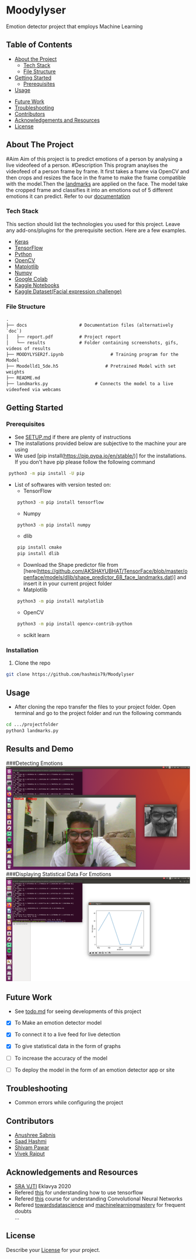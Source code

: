 # Moodylyser
 Emotion detector project that employs Machine Learning


<!-- TABLE OF CONTENTS -->
## Table of Contents

* [About the Project](#about-the-project)
  * [Tech Stack](#tech-stack)
  * [File Structure](#file-structure)
* [Getting Started](#getting-started)
  * [Prerequisites](#prerequisites)
* [Usage](#usage)
<!-- * [Results and Demo](#results-and-demo) -->
* [Future Work](#future-work)
* [Troubleshooting](#troubleshooting)
* [Contributors](#contributors)
* [Acknowledgements and Resources](#acknowledgements-and-resources)
* [License](#license)


<!-- ABOUT THE PROJECT -->
## About The Project
<!-- [![Product Name Screen Shot][product-screenshot]](https://example.com)   -->
#Aim
Aim of this project is to predict emotions of a person by analysing a live videofeed of a person.
#Description
This program anaylses the videofeed of a person frame by frame. It first takes a frame via OpenCV and then crops and resizes the face in the frame to make the frame compatible with the model.Then the [landmarks](https://www.pyimagesearch.com/2017/04/03/facial-landmarks-dlib-opencv-python/) are applied on the face. The model take the cropped frame and classifies it into an emotions out of 5 different emotions it can predict. Refer to our [documentation](https://github.com/hashmis79/Moodylyser/blob/master/docs/_Eklavya%20Report-Moodylyser.pdf)
<!-- Refer this [documentation](https://link/to/report/) -->

### Tech Stack
This section should list the technologies you used for this project. Leave any add-ons/plugins for the prerequisite section. Here are a few examples.
* [Keras](https://keras.io/)
* [TensorFlow](https://www.tensorflow.org/)
* [Python](https://www.python.org/)
* [OpenCV](https://opencv.org/)
* [Matplotlib](https://matplotlib.org/)
* [Numpy](https://numpy.org/doc/#)  
* [Google Colab](https://colab.research.google.com/)
* [Kaggle Notebooks](https://www.kaggle.com/notebooks)
* [Kaggle Dataset(Facial expression challenge)](https://www.kaggle.com/c/challenges-in-representation-learning-facial-expression-recognition-challenge/data)


### File Structure
    .
    ├── docs                    # Documentation files (alternatively `doc`)
    │   ├── report.pdf          # Project report
    │   └── results             # Folder containing screenshots, gifs, videos of results
    ├── MOODYLYSER2f.ipynb                  # Training program for the Model
    ├── Moodelld1_5de.h5                  # Pretrained Model with set weights
    ├── README.md
    ├── landmarks.py                  # Connects the model to a live videofeed via webcams


<!-- GETTING STARTED -->
## Getting Started

### Prerequisites

* See [SETUP.md](https://link/to/setup.md) if there are plenty of instructions
* The installations provided below are subjective to the machine your are using
* We used [pip install(https://pip.pypa.io/en/stable/)] for the installations. If you don't have pip please follow the following command
```sh
 python3 -m pip install -U pip
```
* List of softwares with version tested on:
  * TensorFlow
  ```sh
   python3 -m pip install tensorflow
  ```
  * Numpy
  ```sh
   python3 -m pip install numpy
  ```
  * dlib
  ```sh
   pip install cmake
   pip install dlib
  ```
  * Download the Shape predictor file from [here(https://github.com/AKSHAYUBHAT/TensorFace/blob/master/openface/models/dlib/shape_predictor_68_face_landmarks.dat)] and insert it in your current project folder
  * Matplotlib
  ```sh
   python3 -m pip install matplotlib
  ```
  * OpenCV
  ```sh
   python3 -m pip install opencv-contrib-python
  ```
  * scikit learn



### Installation
1. Clone the repo
```sh
git clone https://github.com/hashmis79/Moodylyser
```


<!-- USAGE EXAMPLES -->
## Usage
* After cloning the repo transfer the files to your project folder. Open terminal and go to the project folder and run the following commands
```sh
cd .../projectfolder
python3 landmarks.py
```


<!-- RESULTS AND DEMO -->
## Results and Demo
<!-- Use this space to show useful examples of how a project can be used. Additional screenshots, code examples and demos work well in this space.   -->
<!-- [**result screenshots**](https://result.png)   -->
<!-- ![**result gif or video**](https://result.gif)   -->
###Detecting Emotions
![Detecting Emotions](docs/results/happy.png)
###Displaying Statistical Data For Emotions
![Displaying Statistical Data For Emotions](docs/results/graph.png)
<!-- | Use  |  Table  | -->
<!-- |:----:|:-------:| -->
<!-- | For  | Comparison| -->


<!-- FUTURE WORK -->
## Future Work
* See [todo.md](https://todo.md) for seeing developments of this project
- [x] To Make an emotion detector model
- [x] To connect it to a live feed for live detection
- [x] To give statistical data in the form of graphs
- [ ] To increase the accuracy of the model
- [ ] To deploy the model in the form of an emotion detector app or site


<!-- TROUBLESHOOTING -->
## Troubleshooting
* Common errors while configuring the project


<!-- CONTRIBUTORS -->
## Contributors
* [Anushree Sabnis](https://github.com/hashmis79)
* [Saad Hashmi](https://github.com/id)
* [Shivam Pawar](https://github.com/theshivv)
* [Vivek Rajput](https://github.com/Vivek-RRajput)


<!-- ACKNOWLEDGEMENTS AND REFERENCES -->
## Acknowledgements and Resources
* [SRA VJTI](http://sra.vjti.info/) Eklavya 2020  
* Refered [this](https://www.coursera.org/learn/introduction-tensorflow) for understanding how to use tensorflow
* Refered [this](https://www.coursera.org/learn/convolutional-neural-networks) course for understanding Convolutional Neural Networks
* Refered [towardsdatascience](https://towardsdatascience.com/) and [machinelearningmastery](https://machinelearningmastery.com/) for frequent doubts  
...


<!-- LICENSE -->
## License
Describe your [License](LICENSE) for your project.
